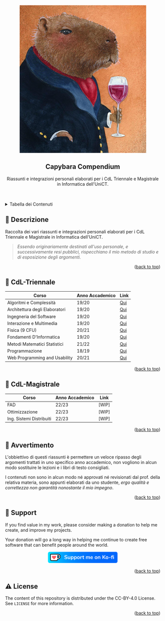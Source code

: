 <a name="readme-top"></a>

<!-- Presentation Block -->
<br />

<div align="center">

  <a href="https://github.com/LightDestory/Capybara-Compendium">
    <img src="https://raw.githubusercontent.com/LightDestory/Capybara-Compendium/master/.github/assets/images/presentation_image.png" alt="Preview">
  </a>

  <h2 align="center">Capybara Compendium</h2>
  
  <p align="center">
      Riassunti e integrazioni personali elaborati per i CdL Triennale e Magistrale in Informatica dell'UniCT.
  </p>
  
  <br />
  <br />

</div>

<!-- ToC -->

<details>
  <summary>Tabella dei Contenuti</summary>
  <ol>
    <li>
      <a href="#green_book-descrizione">📗 Descrizione</a>
    </li>
    <li>
      <a href="#orange_book-cdl-triennal">📙 CdL-Triennale</a>
    </li>
    <li>
      <a href="#blue_book-cdl-magistrale">📘 CdL-Magistrale</a>
    </li>
    <li>
      <a href="#closed_book-avvertimento">📕 Avvertimento</a>
    </li>
    <li><a href="#handshake-support">🤝 Support</a></li>
    <li><a href="#warning-license">⚠️ License</a></li>
  </ol>
</details>

<!-- About Block -->

## :book: Descrizione

Raccolta dei vari riassunti e integrazioni personali elaborati per i CdL Triennale e Magistrale in Informatica dell'UniCT.

>_Essendo originariamente destinati all'uso personale, e successivamente resi pubblici, rispecchiano il mio metodo di studio e di esposizione degli argomenti._

<p align="right">(<a href="#readme-top">back to top</a>)</p>

<!-- Data Block -->

## :orange_book: CdL-Triennale

| Corso                          | Anno Accademico | Link                                                                                                                                                                            |
| ------------------------------ | --------------- | ------------------------------------------------------------------------------------------------------------------------------------------------------------------------------- |
| Algoritmi e Complessità        | 19/20           | [Qui](https://github.com/LightDestory/Capybara-Compendium/tree/master/Appunti/Triennale/Secondo%20Anno/Algoritmi/Implementazione/)                                              |
| Architettura degli Elaboratori | 19/20           | [Qui](https://github.com/LightDestory/Capybara-Compendium/tree/master/Appunti/Triennale/Primo%20Anno/Architettura%20degli%20Elaboratori/Architettura%20degli%20Elaboratori.pdf) |
| Ingegneria del Software        | 19/20           | [Qui](https://github.com/LightDestory/Capybara-Compendium/tree/master/Appunti/Triennale/Secondo%20Anno/Ingegneria%20del%20Software/Ingegneria%20del%20Software.pdf)             |
| Interazione e Multimedia       | 19/20           | [Qui](https://github.com/LightDestory/Capybara-Compendium/tree/master/Appunti/Triennale/Secondo%20Anno/Interazione%20e%20Multimedia/Interazione%20e%20Multimedia.pdf)           |
| Fisica (9 CFU)                 | 20/21           | [Qui](https://github.com/LightDestory/Capybara-Compendium/tree/master/Appunti/Triennale/Terzo%20Anno/Fisica/Fisica.pdf)                                                         |
| Fondamenti D'Informatica       | 19/20           | [Qui](https://github.com/LightDestory/Capybara-Compendium/tree/master/Appunti/Triennale/Primo%20Anno/Fondamenti%20D'Informatica/Fondamenti%20D'Informatica.pdf)                 |
| Metodi Matematici Statistici   | 21/22           | [Qui](https://github.com/LightDestory/Capybara-Compendium/tree/master/Appunti/Triennale/Terzo%20Anno/MMS/Metodi%20Matematici%20Statistici.pdf)                                  |
| Programmazione                 | 18/19           | [Qui](https://github.com/LightDestory/Capybara-Compendium/tree/master/Appunti/Triennale/Primo%20Anno/Programmazione%201-2/)                                                     |
| Web Programming and Usability  | 20/21           | [Qui](https://github.com/LightDestory/Capybara-Compendium/tree/master/Appunti/Triennale/Terzo%20Anno/WebDev/Web%20Programming%20and%20Usability.pdf)                            |

<p align="right">(<a href="#readme-top">back to top</a>)</p>

## :blue_book: CdL-Magistrale

| Corso                    | Anno Accademico | Link  |
| ------------------------ | --------------- | ----- |
| FAD                      | 22/23           | [WIP] |
| Ottimizzazione           | 22/23           | [WIP] |
| Ing. Sistemi Distribuiti | 22/23           | [WIP] |

<p align="right">(<a href="#readme-top">back to top</a>)</p>

## :closed_book: Avvertimento

L'obbiettivo di questi riassunti è permettere un veloce ripasso degli argomenti trattati in uno specifico anno accademico, non vogliono in alcun modo sostituire le lezioni e i libri di testo consigliati.

I contenuti non sono in alcun modo né approvati né revisionati dal prof. della relativa materia, sono appunti elaborati da uno studente, _ergo qualità e correttezza non garantità nonostante il mio impegno_.

<p align="right">(<a href="#readme-top">back to top</a>)</p>

<!-- Support Block -->

## :handshake: Support

If you find value in my work, please consider making a donation to help me create, and improve my projects.

Your donation will go a long way in helping me continue to create free software that can benefit people around the world.

<p align="center">
<a href='https://ko-fi.com/M4M6KC01A' target='_blank'><img src='https://raw.githubusercontent.com/LightDestory/Capybara-Compendium/master/.github/assets/images/support.png' alt='Buy Me a Hot Chocolate at ko-fi.com' width="45%" /></a>
</p>

<p align="right">(<a href="#readme-top">back to top</a>)</p>

<!-- License Block -->

## :warning: License

The content of this repository is distributed under the CC-BY-4.0 License. See `LICENSE` for more information.

<p align="right">(<a href="#readme-top">back to top</a>)</p>
